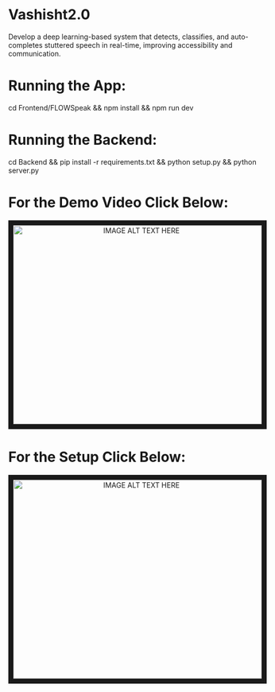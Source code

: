 # Vashisht2.0
Develop a deep learning-based system that detects, classifies, and auto-completes stuttered speech in real-time, improving accessibility and communication.

# Running the App:
cd Frontend/FLOWSpeak && npm install && npm run dev

# Running the Backend:
cd Backend && pip install -r requirements.txt && python setup.py && python server.py

# For the Demo Video Click Below:
<p align="center"><a href="http://www.youtube.com/watch?feature=player_embedded&v=LUXPLMexKSI
" target="_blank"><img src="http://img.youtube.com/vi/LUXPLMexKSI/0.jpg" 
alt="IMAGE ALT TEXT HERE" width="500" height="400" border="10" /></a></p>

# For the Setup Click Below:
<p align="center"><a href="http://www.youtube.com/watch?feature=player_embedded&v=mrcyOX2VKk4
" target="_blank"><img src="http://img.youtube.com/vi/mrcyOX2VKk4/0.jpg" 
alt="IMAGE ALT TEXT HERE" width="500" height="400" border="10" /></a></p>
